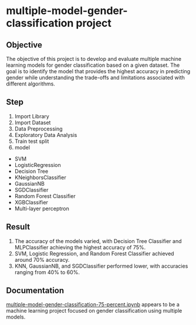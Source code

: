 # multiple-model-gender-classification project

## Objective
The objective of this project is to develop and evaluate multiple machine learning models for gender classification based on a given dataset. The goal is to identify the model that provides the highest accuracy in predicting gender while understanding the trade-offs and limitations associated with different algorithms.

## Step
1. Import Library
2. Import Dataset
3. Data Preprocessing
4. Exploratory Data Analysis
5. Train test split
6. model
- SVM
- LogisticRegression
- Decision Tree
- KNeighborsClassifier
- GaussianNB
- SGDClassifier
- Random Forest Classifier
- XGBClassifier
- Multi-layer perceptron



## Result
1. The accuracy of the models varied, with Decision Tree Classifier and MLPClassifier achieving the highest accuracy of 75%.
2. SVM, Logistic Regression, and Random Forest Classifier achieved around 70% accuracy.
3. KNN, GaussianNB, and SGDClassifier performed lower, with accuracies ranging from 40% to 60%.

## Documentation
[multiple-model-gender-classification-75-percent.ipynb](https://github.com/micsupasun/kaggle/blob/main/multiple-model-gender-classification/multiple-model-gender-classification-75-percent.ipynb) appears to be a machine learning project focused on gender classification using multiple models. 